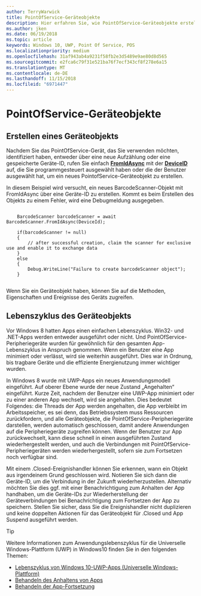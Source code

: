 ```yaml
---
author: TerryWarwick
title: PointOfService-Geräteobjekte
description: Hier erfahren Sie, wie PointOfService-Geräteobjekte erstellt werden.
ms.author: jken
ms.date: 06/19/2018
ms.topic: article
keywords: Windows 10, UWP, Point Of Service, POS
ms.localizationpriority: medium
ms.openlocfilehash: 31af943ab4a9231f58fb2e3d5489e9ae80d8d565
ms.sourcegitcommit: e2fca6c79f31e521ba76f7ecf343cf8f278e6a15
ms.translationtype: MT
ms.contentlocale: de-DE
ms.lasthandoff: 11/15/2018
ms.locfileid: "6971447"
---
```

# <a name="pointofservice-device-objects"></a>PointOfService-Geräteobjekte

## <a name="creating-a-device-object"></a>Erstellen eines Geräteobjekts
Nachdem Sie das PointOfService-Gerät, das Sie verwenden möchten, identifiziert haben, entweder über eine neue Aufzählung oder eine gespeicherte Geräte-ID, rufen Sie einfach [**FromIdAsync**](https://docs.microsoft.com/uwp/api/windows.devices.pointofservice.barcodescanner.fromidasync) mit der [**DeviceID**](https://docs.microsoft.com/uwp/api/windows.devices.enumeration.deviceinformation.id) auf, die Sie programmgesteuert ausgewählt haben oder die der Benutzer ausgewählt hat, um ein neues PointofService-Geräteobjekt zu erstellen.

In diesem Beispiel wird versucht, ein neues BarcodeScanner-Objekt mit FromIdAsync über eine Geräte-ID zu erstellen. Kommt es beim Erstellen des Objekts zu einem Fehler, wird eine Debugmeldung ausgegeben.

```Csharp

    BarcodeScanner barcodeScanner = await BarcodeScanner.FromIdAsync(DeviceId);

    if(barcodeScanner != null)
    {
        // after successful creation, claim the scanner for exclusive use and enable it to exchange data
    }
    else
    {
        Debug.WriteLine("Failure to create barcodeScanner object");
    }
    
```

Wenn Sie ein Geräteobjekt haben, können Sie auf die Methoden, Eigenschaften und Ereignisse des Geräts zugreifen.  

## <a name="device-object-lifecycle"></a>Lebenszyklus des Geräteobjekts
Vor Windows 8 hatten Apps einen einfachen Lebenszyklus. Win32- und .NET-Apps werden entweder ausgeführt oder nicht. Und PointOfService-Peripheriegeräte wurden für gewöhnlich für den gesamten App-Lebenszyklus in Anspruch genommen. Wenn ein Benutzer eine App minimiert oder verlässt, wird sie weiterhin ausgeführt. Dies war in Ordnung, bis tragbare Geräte und die effiziente Energienutzung immer wichtiger wurden.

In Windows 8 wurde mit UWP-Apps ein neues Anwendungsmodell eingeführt. Auf oberer Ebene wurde der neue Zustand „Angehalten“ eingeführt. Kurze Zeit, nachdem der Benutzer eine UWP-App minimiert oder zu einer anderen App wechselt, wird sie angehalten. Dies bedeutet Folgendes: die Threads der App werden angehalten, die App verbleibt im Arbeitsspeicher, es sei denn, das Betriebssystem muss Ressourcen zurückfordern, und alle Geräteobjekte, die PointOfService-Peripheriegeräte darstellen, werden automatisch geschlossen, damit andere Anwendungen auf die Peripheriegeräte zugreifen können. Wenn der Benutzer zur App zurückwechselt, kann diese schnell in einen ausgeführten Zustand wiederhergestellt werden, und auch die Verbindungen mit PointOfService-Peripheriegeräten werden wiederhergestellt, sofern sie zum Fortsetzen noch verfügbar sind.

Mit einem <DeviceObject>.Closed-Ereignishandler können Sie erkennen, wann ein Objekt aus irgendeinem Grund geschlossen wird. Notieren Sie sich dann die Geräte-ID, um die Verbindung in der Zukunft wiederherzustellen.   Alternativ möchten Sie dies ggf. mit einer Benachrichtigung zum Anhalten der App handhaben, um die Geräte-IDs zur Wiederherstellung der Geräteverbindungen bei Benachrichtigung zum Fortsetzen der App zu speichern.  Stellen Sie sicher, dass Sie die Ereignishandler nicht duplizieren und keine doppelten Aktionen für das Geräteobjekt für <DeviceObject>.Closed und App Suspend ausgeführt werden.

> [!TIP]
> Weitere Informationen zum Anwendungslebenszyklus für die Universelle Windows-Plattform (UWP) in Windows10 finden Sie in den folgenden Themen:
> - [Lebenszyklus von Windows 10-UWP-Apps (Universelle Windows-Plattform)](../launch-resume/app-lifecycle.md)
> - [Behandeln des Anhaltens von Apps](../launch-resume/suspend-an-app.md)
> - [Behandeln der App-Fortsetzung](../launch-resume/resume-an-app.md)
